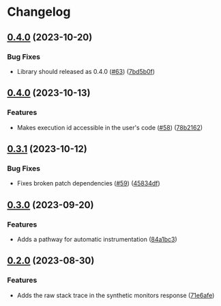 # Changelog

## [0.4.0](https://github.com/GoogleCloudPlatform/synthetics-sdk-nodejs/compare/synthetics-sdk-api-v0.4.0...synthetics-sdk-api-v0.4.0) (2023-10-20)


### Bug Fixes

* Library should released as 0.4.0 ([#63](https://github.com/GoogleCloudPlatform/synthetics-sdk-nodejs/issues/63)) ([7bd5b0f](https://github.com/GoogleCloudPlatform/synthetics-sdk-nodejs/commit/7bd5b0f652c51bba93968e7d64378a12a70442dd))

## [0.4.0](https://github.com/GoogleCloudPlatform/synthetics-sdk-nodejs/compare/synthetics-sdk-api-v0.3.1...synthetics-sdk-api-v0.4.0) (2023-10-13)


### Features

* Makes execution id accessible in the user's code ([#58](https://github.com/GoogleCloudPlatform/synthetics-sdk-nodejs/issues/58)) ([78b2162](https://github.com/GoogleCloudPlatform/synthetics-sdk-nodejs/commit/78b216235b9671c47b4c943a2bec0f007f95faff))

## [0.3.1](https://github.com/GoogleCloudPlatform/synthetics-sdk-nodejs/compare/synthetics-sdk-api-v0.3.0...synthetics-sdk-api-v0.3.1) (2023-10-12)


### Bug Fixes

* Fixes broken patch dependencies ([#59](https://github.com/GoogleCloudPlatform/synthetics-sdk-nodejs/issues/59)) ([45834df](https://github.com/GoogleCloudPlatform/synthetics-sdk-nodejs/commit/45834dfad0c494f1117465095e9c85929929915b))

## [0.3.0](https://github.com/GoogleCloudPlatform/synthetics-sdk-nodejs/compare/synthetics-sdk-api-v0.2.0...synthetics-sdk-api-v0.3.0) (2023-09-20)


### Features

* Adds a pathway for automatic instrumentation ([84a1bc3](https://github.com/GoogleCloudPlatform/synthetics-sdk-nodejs/commit/84a1bc31c7ec5a53a1c082cb5b28c882dce3f462))

## [0.2.0](https://github.com/GoogleCloudPlatform/synthetics-sdk-nodejs/compare/synthetics-sdk-api-v0.1.0...synthetics-sdk-api-v0.2.0) (2023-08-30)


### Features

* Adds the raw stack trace in the synthetic monitors response ([71e6afe](https://github.com/GoogleCloudPlatform/synthetics-sdk-nodejs/commit/71e6afebc69a3f2f9ae31e8b683a5b43e89adfcd))
